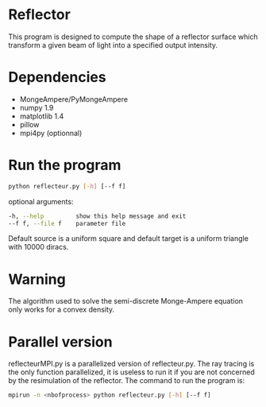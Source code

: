 Reflector
====================
This program is designed to compute the shape of a reflector surface which transform a given beam of light
into a specified output intensity.

Dependencies
============
+ MongeAmpere/PyMongeAmpere
+ numpy 1.9
+ matplotlib 1.4
+ pillow
+ mpi4py (optionnal)

Run the program
===============
``` sh
python reflecteur.py [-h] [--f f]
```
optional arguments:
``` sh
-h, --help         show this help message and exit
--f f, --file f	   parameter file
```

Default source is a uniform square and
default target is a uniform triangle with 10000 diracs.

Warning
=======
The algorithm used to solve the semi-discrete Monge-Ampere equation only works
for a convex density.

Parallel version
====================
reflecteurMPI.py is a parallelized version of reflecteur.py. The ray tracing is the only function parallelized, it is useless to run it if you are not concerned by the resimulation of the reflector. The command to run the program is:
``` sh
mpirun -n <nbofprocess> python reflecteur.py [-h] [--f f]
```



